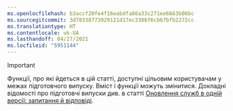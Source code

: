 ```yaml
---
ms.openlocfilehash: b3accf20fe4f16eabdfa86a33c271ee6663b06bc
ms.sourcegitcommit: 3d78338773929121d17ec3386f6cb67bfb2272cc
ms.translationtype: HT
ms.contentlocale: uk-UA
ms.lasthandoff: 04/27/2021
ms.locfileid: "5951144"
---
```

> [!IMPORTANT]
> Функції, про які йдеться в цій статті, доступні цільовим користувачам у межах підготовчого випуску. Вміст і функції можуть змінитися. Докладні відомості про підготовчі випуски див. в статті [Оновлення служб в одній версії: запитання й відповіді](/dynamics365/unified-operations/fin-and-ops/get-started/one-version).